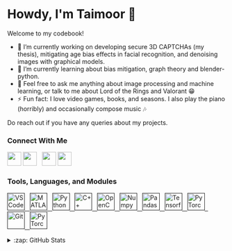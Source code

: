 # Howdy, I'm Taimoor 👋

Welcome to my codebook!

- 🔭 I’m currently working on developing secure 3D CAPTCHAs (my thesis), mitigating age bias effects in facial recognition, and denoising images with graphical models. 
- 🌱 I’m currently learning about bias mitigation, graph theory and blender-python.
- 💬 Feel free to ask me anything about image processing and machine learning, or talk to me about Lord of the Rings and Valorant 😁
- ⚡ Fun fact: I love video games, books, and seasons. I also play the piano (horribly) and occasionally compose music 🎶

Do reach out if you have any queries about my projects.
          
### Connect With Me
[<img height="32" width="32" src="https://cdn.simpleicons.org/linkedin/white">](https://www.linkedin.com/in/taimoor-hasan-khan/#gh-dark-mode-only)
[<img height="32" width="32" src="https://cdn.simpleicons.org/linkedin/black">](https://www.linkedin.com/in/taimoor-hasan-khan/#gh-light-mode-only)
&nbsp;
[<img height="32" width="32" src="https://cdn.simpleicons.org/instagram/white">](https://www.instagram.com/_taimoorhasan/#gh-dark-mode-only)
[<img height="32" width="32" src="https://cdn.simpleicons.org/instagram/black">](https://www.instagram.com/_taimoorhasan/#gh-light-mode-only)

### Tools, Languages, and Modules
[<img height="40" width="40" alt="VS Code" src="https://cdn.jsdelivr.net/gh/devicons/devicon/icons/vscode/vscode-original.svg" />
&nbsp;
<img height="40" width="40" alt="MATLAB" src="https://cdn.jsdelivr.net/gh/devicons/devicon/icons/matlab/matlab-original.svg" />
&nbsp;
<img height="40" width="40" alt="Python" src="https://cdn.jsdelivr.net/gh/devicons/devicon/icons/python/python-original.svg" />
&nbsp;
<img height="40" width="40" alt="C++" src="https://cdn.jsdelivr.net/gh/devicons/devicon/icons/cplusplus/cplusplus-original.svg" />
&nbsp;
<img height="40" width="40" alt="OpenCV" src="https://cdn.jsdelivr.net/gh/devicons/devicon/icons/opencv/opencv-original.svg" />
&nbsp;
<img height="40" width="40" alt="Numpy" src="https://cdn.jsdelivr.net/gh/devicons/devicon/icons/numpy/numpy-original.svg" />
&nbsp;
<img height="40" width="40" alt="Pandas" src="https://cdn.jsdelivr.net/gh/devicons/devicon/icons/pandas/pandas-original.svg" />
&nbsp;
<img height="40" width="40" alt="Tensorflow" src="https://cdn.jsdelivr.net/gh/devicons/devicon/icons/tensorflow/tensorflow-original.svg" />
&nbsp;
<img height="40" width="40" alt="PyTorch" src="https://cdn.jsdelivr.net/gh/devicons/devicon/icons/pytorch/pytorch-original.svg" />
&nbsp;
<img height="40" width="40" alt="Git" src="https://cdn.jsdelivr.net/gh/devicons/devicon/icons/git/git-original.svg" />
&nbsp;
<img height="40" width="40" alt="PyTorch" src="https://cdn.jsdelivr.net/gh/devicons/devicon/icons/anaconda/anaconda-original.svg" />
]()

<details>
  <summary>:zap: GitHub Stats</summary>

  <img align="left" alt="thkodin's GitHub Stats" src="https://github-readme-stats.vercel.app/api?username=thkodin&show_icons=true&hide_border=false&theme=tokyonight" />

</details>
